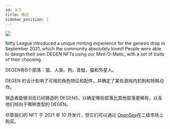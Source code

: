 ```yaml
---
id: 关于
title: 概述
sidebar_position: 1
---
```


![](/img/mintomatic.gif)

Nifty League introduced a unique minting experience for the genesis drop in September 2021, which the community absolutely loved! People were able to design their own DEGEN NFTs using our Mint-O-Matic, with a set of traits of their choosing.

DEGEN有6个部落：猿、人类、狗、青蛙、猫和外星人。

DEGEN 的设计影响了可用的角色特征和配件，并确定了某些游戏内机制和特殊动作。

铸造者能够浏览已经铸造的 DEGENS，以确定哪些部落比其他部落更稀有，以及他们倾向于哪种类型的 DEGEN。

尽管我们的 NFT 于 2021 年 10 月发行，但它们可以通过 [OpenSea](https://opensea.io/collection/niftydegen)在二级市场上购买。
